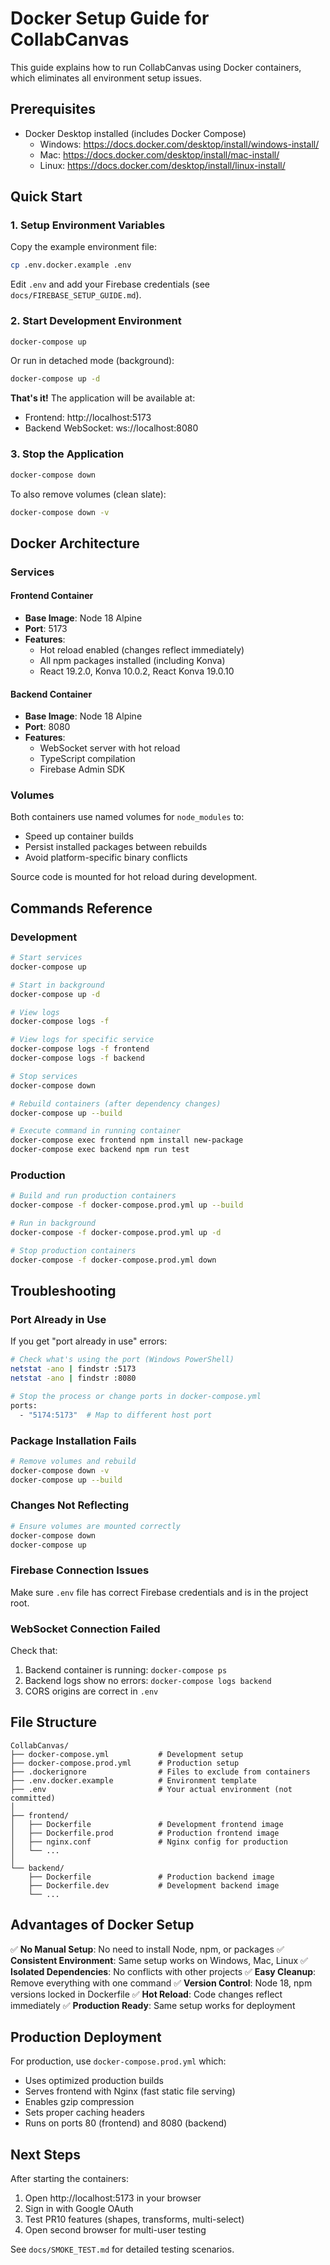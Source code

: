 # Docker Setup Guide for CollabCanvas

This guide explains how to run CollabCanvas using Docker containers, which eliminates all environment setup issues.

## Prerequisites

- Docker Desktop installed (includes Docker Compose)
  - Windows: https://docs.docker.com/desktop/install/windows-install/
  - Mac: https://docs.docker.com/desktop/install/mac-install/
  - Linux: https://docs.docker.com/desktop/install/linux-install/

## Quick Start

### 1. Setup Environment Variables

Copy the example environment file:
```bash
cp .env.docker.example .env
```

Edit `.env` and add your Firebase credentials (see `docs/FIREBASE_SETUP_GUIDE.md`).

### 2. Start Development Environment

```bash
docker-compose up
```

Or run in detached mode (background):
```bash
docker-compose up -d
```

**That's it!** The application will be available at:
- Frontend: http://localhost:5173
- Backend WebSocket: ws://localhost:8080

### 3. Stop the Application

```bash
docker-compose down
```

To also remove volumes (clean slate):
```bash
docker-compose down -v
```

## Docker Architecture

### Services

#### Frontend Container
- **Base Image**: Node 18 Alpine
- **Port**: 5173
- **Features**:
  - Hot reload enabled (changes reflect immediately)
  - All npm packages installed (including Konva)
  - React 19.2.0, Konva 10.0.2, React Konva 19.0.10

#### Backend Container
- **Base Image**: Node 18 Alpine
- **Port**: 8080
- **Features**:
  - WebSocket server with hot reload
  - TypeScript compilation
  - Firebase Admin SDK

### Volumes

Both containers use named volumes for `node_modules` to:
- Speed up container builds
- Persist installed packages between rebuilds
- Avoid platform-specific binary conflicts

Source code is mounted for hot reload during development.

## Commands Reference

### Development

```bash
# Start services
docker-compose up

# Start in background
docker-compose up -d

# View logs
docker-compose logs -f

# View logs for specific service
docker-compose logs -f frontend
docker-compose logs -f backend

# Stop services
docker-compose down

# Rebuild containers (after dependency changes)
docker-compose up --build

# Execute command in running container
docker-compose exec frontend npm install new-package
docker-compose exec backend npm run test
```

### Production

```bash
# Build and run production containers
docker-compose -f docker-compose.prod.yml up --build

# Run in background
docker-compose -f docker-compose.prod.yml up -d

# Stop production containers
docker-compose -f docker-compose.prod.yml down
```

## Troubleshooting

### Port Already in Use

If you get "port already in use" errors:

```bash
# Check what's using the port (Windows PowerShell)
netstat -ano | findstr :5173
netstat -ano | findstr :8080

# Stop the process or change ports in docker-compose.yml
ports:
  - "5174:5173"  # Map to different host port
```

### Package Installation Fails

```bash
# Remove volumes and rebuild
docker-compose down -v
docker-compose up --build
```

### Changes Not Reflecting

```bash
# Ensure volumes are mounted correctly
docker-compose down
docker-compose up
```

### Firebase Connection Issues

Make sure `.env` file has correct Firebase credentials and is in the project root.

### WebSocket Connection Failed

Check that:
1. Backend container is running: `docker-compose ps`
2. Backend logs show no errors: `docker-compose logs backend`
3. CORS origins are correct in `.env`

## File Structure

```
CollabCanvas/
├── docker-compose.yml           # Development setup
├── docker-compose.prod.yml      # Production setup
├── .dockerignore                # Files to exclude from containers
├── .env.docker.example          # Environment template
├── .env                         # Your actual environment (not committed)
│
├── frontend/
│   ├── Dockerfile               # Development frontend image
│   ├── Dockerfile.prod          # Production frontend image
│   ├── nginx.conf               # Nginx config for production
│   └── ...
│
└── backend/
    ├── Dockerfile               # Production backend image
    ├── Dockerfile.dev           # Development backend image
    └── ...
```

## Advantages of Docker Setup

✅ **No Manual Setup**: No need to install Node, npm, or packages
✅ **Consistent Environment**: Same setup works on Windows, Mac, Linux
✅ **Isolated Dependencies**: No conflicts with other projects
✅ **Easy Cleanup**: Remove everything with one command
✅ **Version Control**: Node 18, npm versions locked in Dockerfile
✅ **Hot Reload**: Code changes reflect immediately
✅ **Production Ready**: Same setup works for deployment

## Production Deployment

For production, use `docker-compose.prod.yml` which:
- Uses optimized production builds
- Serves frontend with Nginx (fast static file serving)
- Enables gzip compression
- Sets proper caching headers
- Runs on ports 80 (frontend) and 8080 (backend)

## Next Steps

After starting the containers:

1. Open http://localhost:5173 in your browser
2. Sign in with Google OAuth
3. Test PR10 features (shapes, transforms, multi-select)
4. Open second browser for multi-user testing

See `docs/SMOKE_TEST.md` for detailed testing scenarios.

